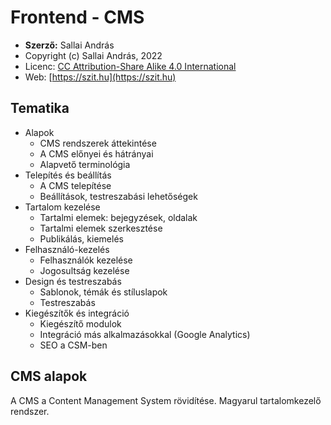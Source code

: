 # Frontend - CMS

* **Szerző:** Sallai András
* Copyright (c) Sallai András, 2022
* Licenc: [CC Attribution-Share Alike 4.0 International](https://creativecommons.org/licenses/by-sa/4.0/)
* Web: [https://szit.hu](https://szit.hu)

## Tematika

* Alapok
  * CMS rendszerek áttekintése
  * A CMS előnyei és hátrányai
  * Alapvető terminológia
* Telepítés és beállítás
  * A CMS telepítése
  * Beállítások, testreszabási lehetőségek
* Tartalom kezelése
  * Tartalmi elemek: bejegyzések, oldalak
  * Tartalmi elemek szerkesztése
  * Publikálás, kiemelés
* Felhasználó-kezelés
  * Felhasználók kezelése
  * Jogosultság kezelése
* Design és testreszabás
  * Sablonok, témák és stíluslapok
  * Testreszabás
* Kiegészítők és integráció
  * Kiegészítő modulok
  * Integráció más alkalmazásokkal (Google Analytics)
  * SEO a CSM-ben

## CMS alapok

A CMS a Content Management System rövidítése. Magyarul tartalomkezelő rendszer.

